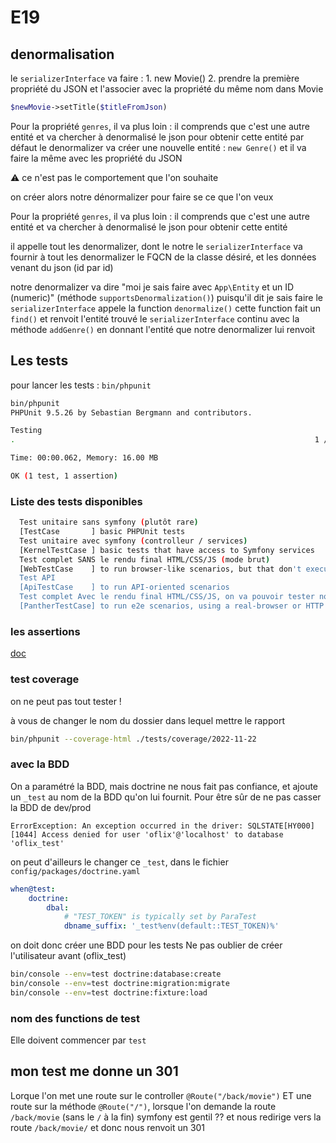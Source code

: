 # E19

## denormalisation

le `serializerInterface` va faire :
    1. new Movie()
    2. prendre la première propriété du JSON et l'associer avec la propriété du même nom dans Movie

```php
$newMovie->setTitle($titleFromJson)
```

Pour la propriété `genres`, il va plus loin : il comprends que c'est une autre entité et va chercher à denormalisé le json pour obtenir cette entité
par défaut le denormalizer va créer une nouvelle entité : `new Genre()`
et il va faire la même avec les propriété du JSON

⚠️ ce n'est pas le comportement que l'on souhaite

on créer alors notre dénormalizer pour faire se ce que l'on veux

Pour la propriété `genres`, il va plus loin : il comprends que c'est une autre entité et va chercher à denormalisé le json pour obtenir cette entité

il appelle tout les denormalizer, dont le notre
le `serializerInterface` va fournir à tout les denormalizer le FQCN de la classe désiré, et les données venant du json (id par id)

notre denormalizer va dire "moi je sais faire avec `App\Entity` et un ID (numeric)" (méthode `supportsDenormalization()`)
puisqu'il dit je sais faire le `serializerInterface` appele la function `denormalize()`
cette function fait un `find()` et renvoit l'entité trouvé
le `serializerInterface` continu avec la méthode `addGenre()` en donnant l'entité que notre denormalizer lui renvoit

## Les tests

pour lancer les tests : `bin/phpunit`

```bash
bin/phpunit 
PHPUnit 9.5.26 by Sebastian Bergmann and contributors.

Testing 
.                                                                   1 / 1 (100%)

Time: 00:00.062, Memory: 16.00 MB

OK (1 test, 1 assertion)
```

### Liste des tests disponibles

```bash
  Test unitaire sans symfony (plutôt rare)
  [TestCase       ] basic PHPUnit tests
  Test unitaire avec symfony (controlleur / services)
  [KernelTestCase ] basic tests that have access to Symfony services
  Test complet SANS le rendu final HTML/CSS/JS (mode brut)
  [WebTestCase    ] to run browser-like scenarios, but that don't execute JavaScript code
  Test API
  [ApiTestCase    ] to run API-oriented scenarios
  Test complet Avec le rendu final HTML/CSS/JS, on va pouvoir tester notre JS par exemple
  [PantherTestCase] to run e2e scenarios, using a real-browser or HTTP client and a real web server
```

### les assertions

[doc](https://phpunit.readthedocs.io/fr/latest/assertions.html)

### test coverage

on ne peut pas tout tester !

à vous de changer le nom du dossier dans lequel mettre le rapport

```bash
bin/phpunit --coverage-html ./tests/coverage/2022-11-22
```

### avec la BDD

On a paramétré la BDD, mais doctrine ne nous fait pas confiance, et ajoute un `_test` au nom de la BDD qu'on lui fournit.
Pour être sûr de ne pas casser la BDD de dev/prod

```text
ErrorException: An exception occurred in the driver: SQLSTATE[HY000] [1044] Access denied for user 'oflix'@'localhost' to database 'oflix_test'
```

on peut d'ailleurs le changer ce `_test`, dans le fichier `config/packages/doctrine.yaml`

```yaml
when@test:
    doctrine:
        dbal:
            # "TEST_TOKEN" is typically set by ParaTest
            dbname_suffix: '_test%env(default::TEST_TOKEN)%'
```

on doit donc créer une BDD pour les tests
Ne pas oublier de créer l'utilisateur avant (oflix_test)

```bash
bin/console --env=test doctrine:database:create
bin/console --env=test doctrine:migration:migrate
bin/console --env=test doctrine:fixture:load
```

### nom des functions de test

Elle doivent commencer par `test`

## mon test me donne un 301

Lorque l'on met une route sur le controller `@Route("/back/movie")` ET une route sur la méthode `@Route("/")`, lorsque l'on demande la route `/back/movie` (sans le `/` à la fin) symfony est gentil ?? et nous redirige vers la route `/back/movie/` et donc nous renvoit un 301

